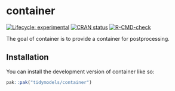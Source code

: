 
<!-- README.md is generated from README.Rmd. Please edit that file -->

# container

<!-- badges: start -->

[![Lifecycle:
experimental](https://img.shields.io/badge/lifecycle-experimental-orange.svg)](https://lifecycle.r-lib.org/articles/stages.html#experimental)
[![CRAN
status](https://www.r-pkg.org/badges/version/container)](https://CRAN.R-project.org/package=container)
[![R-CMD-check](https://github.com/tidymodels/container/actions/workflows/R-CMD-check.yaml/badge.svg)](https://github.com/tidymodels/container/actions/workflows/R-CMD-check.yaml)
<!-- badges: end -->

The goal of container is to provide a container for postprocessing.

## Installation

You can install the development version of container like so:

``` r
pak::pak("tidymodels/container")
```

